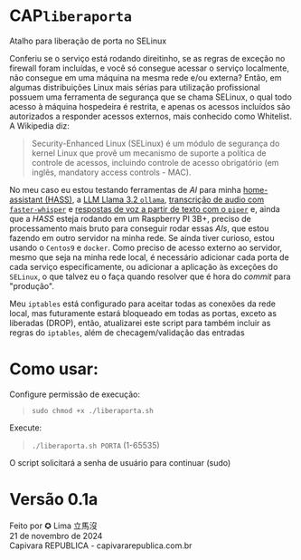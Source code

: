 # CAP`liberaporta`

Atalho para liberação de porta no SELinux  

Conferiu se o serviço está rodando direitinho, se as regras de exceção no firewall foram incluídas, e você só consegue acessar o serviço localmente, não consegue em uma máquina na mesma rede e/ou externa? Então, em algumas distribuições Linux mais sérias para utilização profissional possuem uma ferramenta de segurança que se chama SELinux, o qual todo acesso à máquina hospedeira é restrita, e apenas os acessos incluídos são autorizados a responder acessos externos, mais conhecido como Whitelist. A Wikipedia diz:
> Security-Enhanced Linux (SELinux) é um módulo de segurança do kernel Linux que provê um mecanismo de suporte a política de controle de acessos, incluindo controle de acesso obrigatório (em inglês, mandatory access controls - MAC).

No meu caso eu estou testando ferramentas de _AI_ para minha [home-assistant (HASS)](https://www.home-assistant.io/), a [LLM Llama 3.2 `ollama`](https://ollama.com/), [transcrição de audio com `faster-whisper`](https://docs.linuxserver.io/images/docker-faster-whisper/) e [respostas de voz a partir de texto com o `piper`](https://github.com/linuxserver/docker-piper) e, ainda que a _HASS_ esteja rodando em um Raspberry PI 3B+, preciso de processamento mais bruto para conseguir rodar essas _AIs_, que estou fazendo em outro servidor na minha rede. Se ainda tiver curioso, estou usando o `Centos9` e `docker`. Como preciso de acesso externo ao servidor, mesmo que seja na minha rede local, é necessário adicionar cada porta de cada serviço especificamente, ou adicionar a aplicação às exceções do `SELinux`, o que talvez eu o faça quando resolver que é hora do _commit_ para "produção".

Meu `iptables` está configurado para aceitar todas as conexões da rede local, mas futuramente estará bloqueado em todas as portas, exceto as liberadas (DROP), então, atualizarei este script para também incluir as regras do `iptables`, além de checagem/validação das entradas

# Como usar:                                       
Configure permissão de execução:               
> `sudo chmod +x ./liberaporta.sh`
            
Execute:

>  `./liberaporta.sh PORTA` (1-65535)

O script solicitará a senha de usuário para continuar (sudo)

# Versão 0.1a                                     
 Feito por ✪ Lima 立馬沒                         
 21 de novembro de 2024                          
 Capivara REPUBLICA - capivararepublica.com.br    
